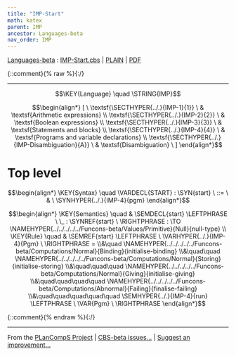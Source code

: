 ```yaml
---
title: "IMP-Start"
math: katex
parent: IMP
ancestor: Languages-beta
nav_order: IMP
---
```

[Languages-beta] : [IMP-Start.cbs] \| [PLAIN] \| [PDF]

{::comment}{% raw %}{:/}


----

$$\KEY{Language} \quad \STRING{IMP}$$




$$\begin{align*}
  [ \
  \textsf{\SECTHYPER{../.}{IMP-1}{1}} \ & \textsf{Arithmetic expressions} \\
  \textsf{\SECTHYPER{../.}{IMP-2}{2}} \ & \textsf{Boolean expressions} \\
  \textsf{\SECTHYPER{../.}{IMP-3}{3}} \ & \textsf{Statements and blocks} \\
  \textsf{\SECTHYPER{../.}{IMP-4}{4}} \ & \textsf{Programs and variable declarations} \\
  \textsf{\SECTHYPER{../.}{IMP-Disambiguation}{A}} \ & \textsf{Disambiguation}
  \ ]
\end{align*}$$

# Top level
               


$$\begin{align*}
  \KEY{Syntax} \quad
    \VARDECL{START} : \SYN{start}
      \ ::= \ & \
      \SYNHYPER{../.}{IMP-4}{pgm}
\end{align*}$$

$$\begin{align*}
  \KEY{Semantics} \quad
  & \SEMDECL{start} \LEFTPHRASE \ \_ : \SYNREF{start} \ \RIGHTPHRASE  
    :  \TO \NAMEHYPER{../../../../../Funcons-beta/Values/Primitive}{Null}{null-type} 
\\
  \KEY{Rule} \quad
    & \SEMREF{start} \LEFTPHRASE \
                            \VARHYPER{../.}{IMP-4}{Pgm} \
                          \RIGHTPHRASE  = \\&\quad
      \NAMEHYPER{../../../../../Funcons-beta/Computations/Normal}{Binding}{initialise-binding} \\&\quad\quad 
        \NAMEHYPER{../../../../../Funcons-beta/Computations/Normal}{Storing}{initialise-storing} \\&\quad\quad\quad 
          \NAMEHYPER{../../../../../Funcons-beta/Computations/Normal}{Giving}{initialise-giving} \\&\quad\quad\quad\quad 
            \NAMEHYPER{../../../../../Funcons-beta/Computations/Abnormal}{Failing}{finalise-failing} \\&\quad\quad\quad\quad\quad 
              \SEMHYPER{../.}{IMP-4}{run} \LEFTPHRASE \
                                    \VAR{Pgm} \
                                  \RIGHTPHRASE 
\end{align*}$$



[Funcons-beta]: /CBS-beta/math/Funcons-beta
  "FUNCONS-BETA"
[Unstable-Funcons-beta]: /CBS-beta/math/Unstable-Funcons-beta
  "UNSTABLE-FUNCONS-BETA"
[Languages-beta]: /CBS-beta/math/Languages-beta
  "LANGUAGES-BETA"
[Unstable-Languages-beta]: /CBS-beta/math/Unstable-Languages-beta
  "UNSTABLE-LANGUAGES-BETA"
[CBS-beta]: /CBS-beta
  "CBS-BETA"
[IMP-Start.cbs]: https://github.com/plancomps/CBS-beta/blob/master/Languages-beta/IMP/IMP-cbs/IMP/IMP-Start/IMP-Start.cbs
  "CBS SOURCE FILE ON GITHUB"
[PLAIN]: /CBS-beta/docs/Languages-beta/IMP/IMP-cbs/IMP/IMP-Start
  "CBS SOURCE WEB PAGE"
 [PRETTY]: /CBS-beta/math/Languages-beta/IMP/IMP-cbs/IMP/IMP-Start
  "CBS-KATEX WEB PAGE"
[PDF]: /CBS-beta/math/Languages-beta/IMP/IMP-cbs/IMP/IMP-Start/IMP-Start.pdf
  "CBS-LATEX PDF FILE"
[PLanCompS Project]: https://plancomps.github.io
  "PROGRAMMING LANGUAGE COMPONENTS AND SPECIFICATIONS PROJECT HOME PAGE"
{::comment}{% endraw %}{:/}


____

From the [PLanCompS Project] | [CBS-beta issues...] | [Suggest an improvement...]

[CBS-beta issues...]: https://github.com/plancomps/CBS-beta/issues
  "CBS-BETA ISSUE REPORTS ON GITHUB"
[Suggest an improvement...]: mailto:plancomps@gmail.com?Subject=CBS-beta%20-%20comment&Body=Re%3A%20CBS-beta%20specification%20at%20IMP/IMP-Start/IMP-Start.cbs%0A%0AComment/Query/Issue/Suggestion%3A%0A%0A%0ASignature%3A%0A
  "GENERATE AN EMAIL TEMPLATE"
